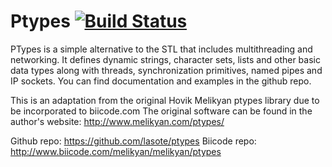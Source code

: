 Ptypes [![Build Status](https://travis-ci.org/lasote/ptypes.svg?branch=master)](https://travis-ci.org/lasote/ptypes)
======

PTypes is a simple alternative to the STL that includes multithreading and networking. It defines dynamic strings, character sets, lists and other basic data types along with threads, synchronization primitives, named pipes and IP sockets. You can find documentation and examples in the github repo.

This is an adaptation from the original Hovik Melikyan ptypes library due to be incorporated to biicode.com
The original software can be found in the author's website: http://www.melikyan.com/ptypes/

Github repo: https://github.com/lasote/ptypes
Biicode repo: http://www.biicode.com/melikyan/melikyan/ptypes
